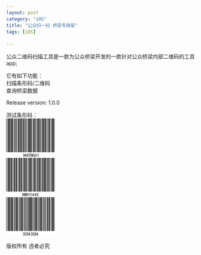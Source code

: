 ```yaml
---
layout: post
category: "iOS"
title: "公众扫一扫 桥梁专用版"
tags: [iOS]

---
```


  
公众二维码扫描工具是一款为公众桥梁开发的一款针对公众桥梁内部二维码的工具app;

它有如下功能：   
扫描条形码/二维码    
查询桥梁数据

Release version: 1.0.0

测试条形码：   
![objc runtime](../resources/cnaidc1.png)   
![objc runtime](../resources/cnaidc2.png)   
![objc runtime](../resources/cnaidc3.png)

版权所有 违者必究
